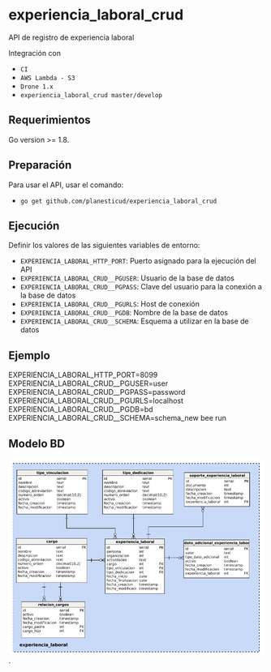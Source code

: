 # experiencia_laboral_crud
API de registro de experiencia laboral

Integración con

 - `CI`
 - `AWS Lambda - S3`
 - `Drone 1.x`
 - `experiencia_laboral_crud master/develop`

## Requerimientos
Go version >= 1.8.

## Preparación
Para usar el API, usar el comando:

 - `go get github.com/planesticud/experiencia_laboral_crud`

## Ejecución
Definir los valores de las siguientes variables de entorno:

 - `EXPERIENCIA_LABORAL_HTTP_PORT`: Puerto asignado para la ejecución del API
 - `EXPERIENCIA_LABORAL_CRUD__PGUSER`: Usuario de la base de datos
 - `EXPERIENCIA_LABORAL_CRUD__PGPASS`: Clave del usuario para la conexión a la base de datos  
 - `EXPERIENCIA_LABORAL_CRUD__PGURLS`: Host de conexión
 - `EXPERIENCIA_LABORAL_CRUD__PGDB`: Nombre de la base de datos
 - `EXPERIENCIA_LABORAL_CRUD__SCHEMA`: Esquema a utilizar en la base de datos

## Ejemplo
EXPERIENCIA_LABORAL_HTTP_PORT=8099 EXPERIENCIA_LABORAL_CRUD__PGUSER=user EXPERIENCIA_LABORAL_CRUD__PGPASS=password EXPERIENCIA_LABORAL_CRUD__PGURLS=localhost EXPERIENCIA_LABORAL_CRUD__PGDB=bd EXPERIENCIA_LABORAL_CRUD__SCHEMA=schema_new bee run

## Modelo BD
![image](https://github.com/planesticud/experiencia_laboral_crud/blob/develop/modelo_experiencia_laboral_crud.png).
